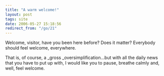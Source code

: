 ```yaml
---
title: "A warm welcome!"
layout: post
tags: site
date: 2006-05-27 15:18:56
redirect_from: "/go/21"
---
```


Welcome, visitor, have you been here before? Does it matter? Everybody should feel welcome, everywhere. 

That is, of course, a _gross _oversimplification...but with all the daily news that you have to put up with, I would like you to pause, breathe calmly and, well, feel welcome.